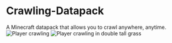 # Crawling-Datapack
A Minecraft datapack that allows you to crawl anywhere, anytime.
![Player crawling](https://static.planetminecraft.com/files/resource_media/screenshot/14710513.png)
![Player crawling in double tall grass](https://static.planetminecraft.com/files/resource_media/screenshot/15074209.png)

